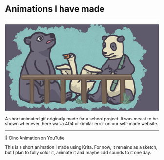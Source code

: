 <h1>Animations I have made</h1>

****

![Animation](/examples/images/MyArt/Animations/CuteAnimals.gif)

A short animated gif originally made for a school project. It was meant to be shown whenever there was a 404 or similar
error on our self-made website. 

---

[🎵 Dino Animation on YouTube](https://youtu.be/_v7FLo6UnWA)

This is a short animation I made using Krita. For now, it remains as a sketch, but I plan to fully color it,
animate it and maybe add sounds to it one day.